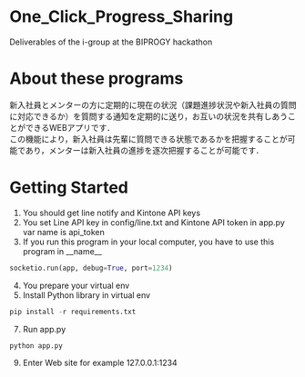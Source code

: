 # One_Click_Progress_Sharing
Deliverables of the i-group at the BIPROGY hackathon

# About these programs
新入社員とメンターの方に定期的に現在の状況（課題進捗状況や新入社員の質問に対応できるか）を質問する通知を定期的に送り，お互いの状況を共有しあうことができるWEBアプリです．  
この機能により，新入社員は先輩に質問できる状態であるかを把握することが可能であり，メンターは新入社員の進捗を逐次把握することが可能です．

# Getting Started
1. You should get line notify and Kintone API keys
2. You set Line API key in config/line.txt and Kintone API token in app.py var name is api_token
3. If you run this program in your local computer, you have to use this program in \_\_name\_\_

~~~ Python
socketio.run(app, debug=True, port=1234)
~~~
4. You prepare your virtual env
5. Install Python library in virtual env

~~~ Python
pip install -r requirements.txt
~~~
7. Run app.py

~~~ Python
python app.py
~~~
9. Enter Web site
for example 127.0.0.1:1234

